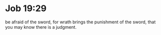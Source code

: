 # Job 19:29

be afraid of the sword, for wrath brings the punishment of the sword, that you may know there is a judgment.
